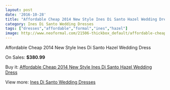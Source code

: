 ```yaml
---
layout: post
date: '2016-10-28'
title: "Affordable Cheap 2014 New Style Ines Di Santo Hazel Wedding Dress"
category: Ines Di Santo Wedding Dresses
tags: ["dresses","affordable","formal","ines","hazel"]
image: http://www.neoformal.com/21506-thickbox_default/affordable-cheap-2014-new-style-ines-di-santo-hazel-wedding-dress.jpg
---
```

Affordable Cheap 2014 New Style Ines Di Santo Hazel Wedding Dress

On Sales: **$380.99**
<a href="https://www.neoformal.com/en/ines-di-santo-wedding-dresses-2014/6997-affordable-cheap-2014-new-style-ines-di-santo-hazel-wedding-dress.html"><amp-img layout="responsive" width="600" height="600" src="//www.neoformal.com/21506-thickbox_default/affordable-cheap-2014-new-style-ines-di-santo-hazel-wedding-dress.jpg" alt="Affordable Cheap 2014 New Style Ines Di Santo Hazel Wedding Dress 0" /></a>
<a href="https://www.neoformal.com/en/ines-di-santo-wedding-dresses-2014/6997-affordable-cheap-2014-new-style-ines-di-santo-hazel-wedding-dress.html"><amp-img layout="responsive" width="600" height="600" src="//www.neoformal.com/21507-thickbox_default/affordable-cheap-2014-new-style-ines-di-santo-hazel-wedding-dress.jpg" alt="Affordable Cheap 2014 New Style Ines Di Santo Hazel Wedding Dress 1" /></a>

Buy it: [Affordable Cheap 2014 New Style Ines Di Santo Hazel Wedding Dress](https://www.neoformal.com/en/ines-di-santo-wedding-dresses-2014/6997-affordable-cheap-2014-new-style-ines-di-santo-hazel-wedding-dress.html "Affordable Cheap 2014 New Style Ines Di Santo Hazel Wedding Dress")

View more: [Ines Di Santo Wedding Dresses](https://www.neoformal.com/en/106-ines-di-santo-wedding-dresses-2014 "Ines Di Santo Wedding Dresses")